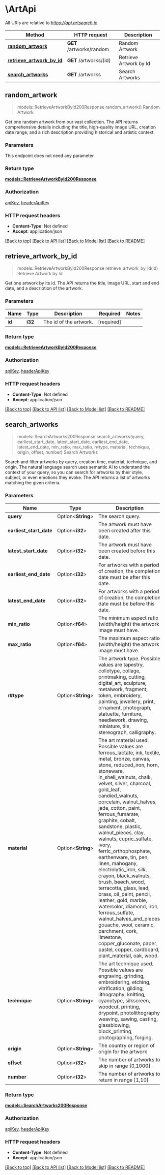 # \ArtApi

All URIs are relative to *https://api.artsearch.io*

Method | HTTP request | Description
------------- | ------------- | -------------
[**random_artwork**](ArtApi.md#random_artwork) | **GET** /artworks/random | Random Artwork
[**retrieve_artwork_by_id**](ArtApi.md#retrieve_artwork_by_id) | **GET** /artworks/{id} | Retrieve Artwork by Id
[**search_artworks**](ArtApi.md#search_artworks) | **GET** /artworks | Search Artworks



## random_artwork

> models::RetrieveArtworkById200Response random_artwork()
Random Artwork

Get one random artwork from our vast collection. The API returns comprehensive details including the title, high-quality image URL, creation date range, and a rich description providing historical and artistic context.

### Parameters

This endpoint does not need any parameter.

### Return type

[**models::RetrieveArtworkById200Response**](retrieveArtworkById_200_response.md)

### Authorization

[apiKey](../README.md#apiKey), [headerApiKey](../README.md#headerApiKey)

### HTTP request headers

- **Content-Type**: Not defined
- **Accept**: application/json

[[Back to top]](#) [[Back to API list]](../README.md#documentation-for-api-endpoints) [[Back to Model list]](../README.md#documentation-for-models) [[Back to README]](../README.md)


## retrieve_artwork_by_id

> models::RetrieveArtworkById200Response retrieve_artwork_by_id(id)
Retrieve Artwork by Id

Get one artwork by its id. The API returns the title, image URL, start and end date, and a description of the artwork.

### Parameters


Name | Type | Description  | Required | Notes
------------- | ------------- | ------------- | ------------- | -------------
**id** | **i32** | The id of the artwork. | [required] |

### Return type

[**models::RetrieveArtworkById200Response**](retrieveArtworkById_200_response.md)

### Authorization

[apiKey](../README.md#apiKey), [headerApiKey](../README.md#headerApiKey)

### HTTP request headers

- **Content-Type**: Not defined
- **Accept**: application/json

[[Back to top]](#) [[Back to API list]](../README.md#documentation-for-api-endpoints) [[Back to Model list]](../README.md#documentation-for-models) [[Back to README]](../README.md)


## search_artworks

> models::SearchArtworks200Response search_artworks(query, earliest_start_date, latest_start_date, earliest_end_date, latest_end_date, min_ratio, max_ratio, r#type, material, technique, origin, offset, number)
Search Artworks

Search and filter artworks by query, creation time, material, technique, and origin. The natural language search uses semantic AI to understand the context of your query, so you can search for artworks by their style, subject, or even emotions they evoke. The API returns a list of artworks matching the given criteria.

### Parameters


Name | Type | Description  | Required | Notes
------------- | ------------- | ------------- | ------------- | -------------
**query** | Option<**String**> | The search query. |  |
**earliest_start_date** | Option<**i32**> | The artwork must have been created after this date. |  |
**latest_start_date** | Option<**i32**> | The artwork must have been created before this date. |  |
**earliest_end_date** | Option<**i32**> | For artworks with a period of creation, the completion date must be after this date. |  |
**latest_end_date** | Option<**i32**> | For artworks with a period of creation, the completion date must be before this date. |  |
**min_ratio** | Option<**f64**> | The minimum aspect ratio (width/height) the artwork image must have. |  |
**max_ratio** | Option<**f64**> | The maximum aspect ratio (width/height) the artwork image must have. |  |
**r#type** | Option<**String**> | The artwork type. Possible values are tapestry, collotype, collage, printmaking, cutting, digital_art, sculpture, metalwork, fragment, token, embroidery, painting, jewellery, print, ornament, photograph, statuette, furniture, needlework, drawing, miniature, tile, stereograph, calligraphy. |  |
**material** | Option<**String**> | The art material used. Possible values are ferrous_lactate, ink, textile, metal, bronze, canvas, stone, reduced_iron, horn, stoneware, in_shell_walnuts, chalk, velvet, silver, charcoal, gold_leaf, candied_walnuts, porcelain, walnut_halves, jade, cotton, paint, ferrous_fumarate, graphite, cobalt, sandstone, plastic, walnut_pieces, clay, walnuts, cupric_sulfate, ivory, ferric_orthophosphate, earthenware, tin, pen, linen, mahogany, electrolytic_iron, silk, crayon, black_walnuts, brush, beech_wood, terracotta, glass, lead, brass, oil_paint, pencil, leather, gold, marble, watercolor, diamond, iron, ferrous_sulfate, walnut_halves_and_pieces, gouache, wool, ceramic, parchment, cork, limestone, copper_gluconate, paper, pastel, copper, cardboard, plant_material, oak, wood. |  |
**technique** | Option<**String**> | The art technique used. Possible values are engraving, grinding, embroidering, etching, vitrification, gilding, lithography, knitting, cyanotype, silkscreen, woodcut, printing, drypoint, photolithography, weaving, sawing, casting, glassblowing, block_printing, photographing, forging. |  |
**origin** | Option<**String**> | The country or region of origin for the artwork |  |
**offset** | Option<**i32**> | The number of artworks to skip in range [0,1000] |  |
**number** | Option<**i32**> | The number of artworks to return in range [1,10] |  |

### Return type

[**models::SearchArtworks200Response**](searchArtworks_200_response.md)

### Authorization

[apiKey](../README.md#apiKey), [headerApiKey](../README.md#headerApiKey)

### HTTP request headers

- **Content-Type**: Not defined
- **Accept**: application/json

[[Back to top]](#) [[Back to API list]](../README.md#documentation-for-api-endpoints) [[Back to Model list]](../README.md#documentation-for-models) [[Back to README]](../README.md)

